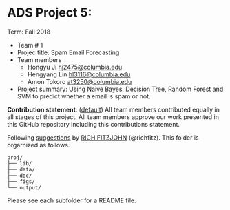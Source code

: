 # ADS Project 5: 

Term: Fall 2018

+ Team # 1
+ Projec title: Spam Email Forecasting
+ Team members
	+ Hongyu Ji hj2475@columbia.edu 
	+ Hengyang Lin hl3116@columbia.edu
	+ Amon Tokoro at3250@columbia.edu
+ Project summary: Using Naive Bayes, Decision Tree, Random Forest and SVM to predict whether a email is spam or not. 
	
**Contribution statement**: ([default](doc/a_note_on_contributions.md)) All team members contributed equally in all stages of this project. All team members approve our work presented in this GitHub repository including this contributions statement. 

Following [suggestions](http://nicercode.github.io/blog/2013-04-05-projects/) by [RICH FITZJOHN](http://nicercode.github.io/about/#Team) (@richfitz). This folder is orgarnized as follows.

```
proj/
├── lib/
├── data/
├── doc/
├── figs/
└── output/
```

Please see each subfolder for a README file.
